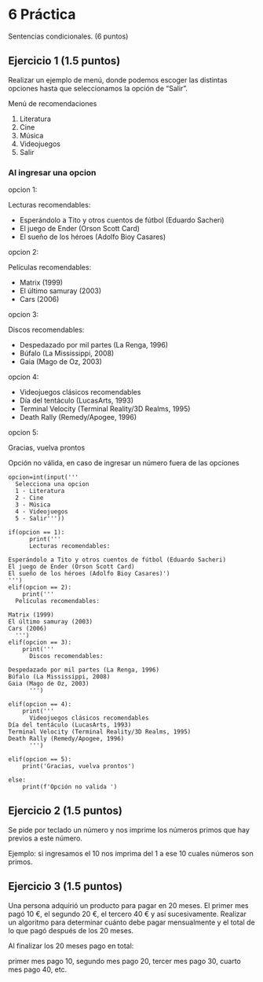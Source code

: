 # 6 Práctica 
Sentencias condicionales. (6 puntos)

## Ejercicio 1 (1.5 puntos)
Realizar un ejemplo de menú, donde podemos escoger las distintas opciones
hasta que seleccionamos la opción de “Salir”.

Menú de recomendaciones
1. Literatura
2. Cine
3. Música
4. Videojuegos
5. Salir

### Al ingresar una opcion
opcion 1:

Lecturas recomendables:

* Esperándolo a Tito y otros cuentos de fútbol (Eduardo
Sacheri)
* El juego de Ender (Orson Scott Card)
* El sueño de los héroes (Adolfo Bioy Casares)

opcion 2:

Películas recomendables:

* Matrix (1999)
* El último samuray (2003)
* Cars (2006)

opcion  3:

Discos recomendables:

* Despedazado por mil partes (La Renga, 1996)
* Búfalo (La Mississippi, 2008)
* Gaia (Mago de Oz, 2003)

opcion 4:

* Videojuegos clásicos recomendables
* Día del tentáculo (LucasArts, 1993)
* Terminal Velocity (Terminal Reality/3D Realms, 1995)
* Death Rally (Remedy/Apogee, 1996)

opcion  5:

Gracias, vuelva prontos

Opción no válida, en caso de ingresar un número fuera de las opciones

```
opcion=int(input('''
  Selecciona una opcion
  1 - Literatura
  2 - Cine
  3 - Música
  4 - Videojuegos
  5 - Salir'''))

if(opcion == 1):
      print('''
      Lecturas recomendables:

Esperándolo a Tito y otros cuentos de fútbol (Eduardo Sacheri)
El juego de Ender (Orson Scott Card)
El sueño de los héroes (Adolfo Bioy Casares)')
''')
elif(opcion == 2):
    print('''
  Películas recomendables:

Matrix (1999)
El último samuray (2003)
Cars (2006)
  ''')
elif(opcion == 3):
    print('''
      Discos recomendables:

Despedazado por mil partes (La Renga, 1996)
Búfalo (La Mississippi, 2008)
Gaia (Mago de Oz, 2003)
      ''')
      
elif(opcion == 4):
    print('''
      Videojuegos clásicos recomendables
Día del tentáculo (LucasArts, 1993)
Terminal Velocity (Terminal Reality/3D Realms, 1995)
Death Rally (Remedy/Apogee, 1996)
      ''')

elif(opcion == 5):
    print('Gracias, vuelva prontos')

else:
    print(f'Opción no valida ')
```


## Ejercicio 2 (1.5 puntos)
Se pide por teclado un número y nos imprime los números primos que hay previos a este número.

Ejemplo: si ingresamos el 10 nos imprima del 1 a ese 10 cuales números son primos.


## Ejercicio 3 (1.5 puntos)
Una persona adquirió un producto para pagar en 20 meses. El primer mes pagó
10 €, el segundo 20 €, el tercero 40 € y así sucesivamente. Realizar un algoritmo
para determinar cuánto debe pagar mensualmente y el total de lo que pagó
después de los 20 meses.

Al finalizar los 20 meses pago en total:

primer mes pago 10, segundo mes pago 20, tercer mes pago 30, cuarto mes pago 40, etc.
